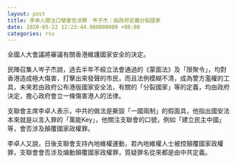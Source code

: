 ```yaml
---
layout: post
title: 李卓人關注口號會否涉罪　岑子杰：由政府定義分裂國家
date: 2020-05-22 12:23:44.000000000 +08:00
categories: rss
---
```


全國人大會議將審議有關香港維護國家安全的決定。

民陣召集人岑子杰說，過去半年不經立法會通過的《蒙面法》及「限聚令」，均對香港造成極大傷害，打擊出來發聲的市民，而且法例模糊不清，成為警方濫權的工具，未來若由政府公布港版國家安全法，有關的「分裂國家」等的定義，均由政府決定，擔心政府會立一條傷害港人的法律。

支聯會主席李卓人表示，中共的做法是撕毀「一國兩制」的假面具，他指出國安法本來就是以言入罪的「萬能Key」，他關注支聯會的口號，例如「建立民主中國」等，會否涉及顛覆國家政權罪。

李卓人又說，日後支聯會支持內地維權運動，若內地維權人士被控顛覆國家政權罪，支聯會會否涉及煸動顛覆國家政權罪，質疑罪名從來都是由中共定義。
